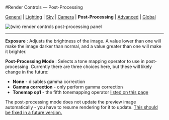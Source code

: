 #Render Controls &mdash; Post-Processing

[General][0] | [Lighting][1] | [Sky][2] | [Camera][3] | **Post-Processing** | [Advanced][5] | [Global][6]

[0]: /old-chunky-docs/render_controls_general.html
[1]: /old-chunky-docs/render_controls_lighting.html
[2]: /old-chunky-docs/render_controls_sky.html
[3]: /old-chunky-docs/render_controls_camera.html
[4]: /old-chunky-docs/render_controls_post-processing.html
[5]: /old-chunky-docs/render_controls_advanced.html
[6]: /old-chunky-docs/render_controls_global.html

![(win) render controls post-processing panel](/old-chunky-docs/render_controls_post-processing.png)

----

**Exposure**
:   Adjusts the brightness of the image. A value lower than one will make the image darker than normal, and a value greater than one will make it brighter.

**Post-Processing Mode**
:   Selects a tone mapping operator to use in post-processing.
Currently there are three choices here, but these will likely change in the future:

* __None__ - disables gamma correction
* __Gamma correction__ - only perform gamma correction
* __Tonemap op1__ - the fifth tonemapping operator [listed on this page][10]

The post-processing mode does not update the preview image automatically - you have to resume rendering for it to update.  [This should be fixed in a future version.][11]

[10]:http://filmicgames.com/archives/75
[11]:https://github.com/llbit/chunky/issues/116
